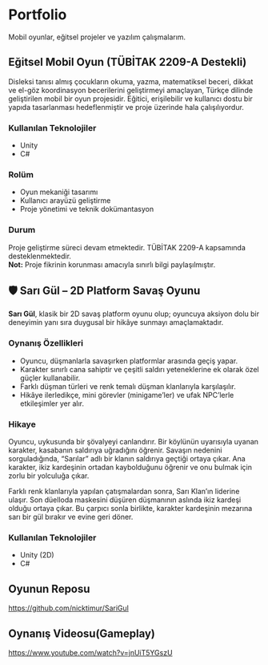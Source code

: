 # Portfolio
Mobil oyunlar, eğitsel projeler ve yazılım çalışmalarım.

## Eğitsel Mobil Oyun (TÜBİTAK 2209-A Destekli)

Disleksi tanısı almış çocukların okuma, yazma, matematiksel beceri, dikkat ve el-göz koordinasyon becerilerini geliştirmeyi amaçlayan, Türkçe dilinde geliştirilen mobil bir oyun projesidir. Eğitici, erişilebilir ve kullanıcı dostu bir yapıda tasarlanması hedeflenmiştir ve proje üzerinde hala çalışılıyordur.

### Kullanılan Teknolojiler
- Unity
- C#

### Rolüm
- Oyun mekaniği tasarımı
- Kullanıcı arayüzü geliştirme
- Proje yönetimi ve teknik dokümantasyon

### Durum
Proje geliştirme süreci devam etmektedir. TÜBİTAK 2209-A kapsamında desteklenmektedir.  
**Not:** Proje fikrinin korunması amacıyla sınırlı bilgi paylaşılmıştır.

## 🛡️ Sarı Gül – 2D Platform Savaş Oyunu

**Sarı Gül**, klasik bir 2D savaş platform oyunu olup; oyuncuya aksiyon dolu bir deneyimin yanı sıra duygusal bir hikâye sunmayı amaçlamaktadır.

### Oynanış Özellikleri
- Oyuncu, düşmanlarla savaşırken platformlar arasında geçiş yapar.
- Karakter sınırlı cana sahiptir ve çeşitli saldırı yeteneklerine ek olarak özel güçler kullanabilir.
- Farklı düşman türleri ve renk temalı düşman klanlarıyla karşılaşılır.
- Hikâye ilerledikçe, mini görevler (minigame’ler) ve ufak NPC’lerle etkileşimler yer alır.

### Hikaye
Oyuncu, uykusunda bir şövalyeyi canlandırır. Bir köylünün uyarısıyla uyanan karakter, kasabanın saldırıya uğradığını öğrenir. Savaşın nedenini sorguladığında, “Sarılar” adlı bir klanın saldırıya geçtiği ortaya çıkar. Ana karakter, ikiz kardeşinin ortadan kaybolduğunu öğrenir ve onu bulmak için zorlu bir yolculuğa çıkar.

Farklı renk klanlarıyla yapılan çatışmalardan sonra, Sarı Klan’ın liderine ulaşır. Son düelloda maskesini düşüren düşmanının aslında ikiz kardeşi olduğu ortaya çıkar. Bu çarpıcı sonla birlikte, karakter kardeşinin mezarına sarı bir gül bırakır ve evine geri döner.

### Kullanılan Teknolojiler
- Unity (2D)
- C#

## Oyunun Reposu
https://github.com/nicktimur/SariGul

## Oynanış Videosu(Gameplay)
https://www.youtube.com/watch?v=jnUiT5YGszU
